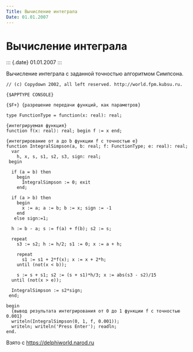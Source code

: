 ```yaml
---
Title: Вычисление интеграла
Date: 01.01.2007
---
```



Вычисление интеграла
====================

::: {.date}
01.01.2007
:::

Вычисление интеграла с заданной точностью алгоритмом Симпсона.

    // (c) Copydown 2002, all left reserved. http://world.fpm.kubsu.ru.
     
    {$APPTYPE CONSOLE}
     
    {$F+} {разрешение передачи функций, как параметров}
     
    type FunctionType = function(x: real): real;
     
    {интегрируемая функция}
    function f(x: real): real; begin f := x end;
     
    {интегрирование от a до b функции f с точностью e}
    function IntegralSimpson(a, b: real; f: FunctionType; e: real): real;
      var
        h, x, s, s1, s2, s3, sign: real;
     begin
     
      if (a = b) then
        begin
          IntegralSimpson := 0; exit
        end;
     
      if (a > b) then
        begin
          x := a; a := b; b := x; sign := -1
        end
       else sign:=1;
     
      h := b - a; s := f(a) + f(b); s2 := s;
     
      repeat
        s3 := s2; h := h/2; s1 := 0; x := a + h;
     
        repeat
          s1 := s1 + 2*f(x); x := x + 2*h;
        until (not(x < b));
     
        s := s + s1; s2 := (s + s1)*h/3; x := abs(s3 - s2)/15
      until (not(x > e));
     
      IntegralSimpson := s2*sign;
     end;
     
    begin
      {вывод результата интегрирования от 0 до 1 функции f с точностью 0.001}
      writeln(IntegralSimpson(0, 1, f, 0.001));
      writeln; writeln('Press Enter'); readln;
    end.

Взято с <https://delphiworld.narod.ru>
